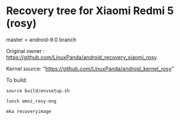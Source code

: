 # Recovery tree for Xiaomi Redmi 5 (rosy)

master = android-9.0 branch

Original owner : https://github.com/LinuxPanda/android_recovery_xiaomi_rosy

Kernel source: "https://github.com/LinuxPanda/android_kernel_rosy"

To build:

`source build/envsetup.sh`

`lunch omni_rosy-eng`

`mka recoveryimage`
